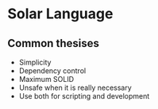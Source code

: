 # Solar Language
## Common thesises
* Simplicity
* Dependency control
* Maximum SOLID
* Unsafe when it is really necessary
* Use both for scripting and development
